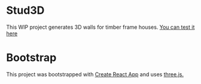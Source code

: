 # Stud3D

 This WIP project generates 3D walls for timber frame houses. [You can test it here](http://fgleyze.com/stud3d/)

 # Bootstrap

 This project was bootstrapped with [Create React App](https://github.com/facebook/create-react-app) and uses [three.js.](https://threejs.org/)
